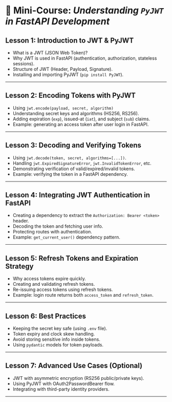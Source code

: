 # 📘 Mini-Course: *Understanding `PyJWT` in FastAPI Development*

## **Lesson 1: Introduction to JWT & PyJWT**

* What is a JWT (JSON Web Token)?
* Why JWT is used in FastAPI (authentication, authorization, stateless sessions).
* Structure of JWT (Header, Payload, Signature).
* Installing and importing PyJWT (`pip install PyJWT`).

---

## **Lesson 2: Encoding Tokens with PyJWT**

* Using `jwt.encode(payload, secret, algorithm)`
* Understanding secret keys and algorithms (HS256, RS256).
* Adding expiration (`exp`), issued-at (`iat`), and subject (`sub`) claims.
* Example: generating an access token after user login in FastAPI.

---

## **Lesson 3: Decoding and Verifying Tokens**

* Using `jwt.decode(token, secret, algorithms=[...])`.
* Handling `jwt.ExpiredSignatureError`, `jwt.InvalidTokenError`, etc.
* Demonstrating verification of valid/expired/invalid tokens.
* Example: verifying the token in a FastAPI dependency.

---

## **Lesson 4: Integrating JWT Authentication in FastAPI**

* Creating a dependency to extract the `Authorization: Bearer <token>` header.
* Decoding the token and fetching user info.
* Protecting routes with authentication.
* Example: `get_current_user()` dependency pattern.

---

## **Lesson 5: Refresh Tokens and Expiration Strategy**

* Why access tokens expire quickly.
* Creating and validating refresh tokens.
* Re-issuing access tokens using refresh tokens.
* Example: login route returns both `access_token` and `refresh_token`.

---

## **Lesson 6: Best Practices**

* Keeping the secret key safe (using `.env` file).
* Token expiry and clock skew handling.
* Avoid storing sensitive info inside tokens.
* Using `pydantic` models for token payloads.

---

## **Lesson 7: Advanced Use Cases (Optional)**

* JWT with asymmetric encryption (RS256 public/private keys).
* Using PyJWT with OAuth2PasswordBearer flow.
* Integrating with third-party identity providers.

---


